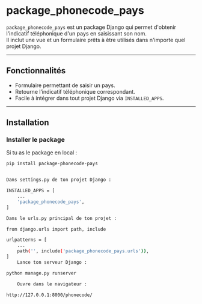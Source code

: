 # package_phonecode_pays

`package_phonecode_pays` est un package Django qui permet d'obtenir l'indicatif téléphonique d'un pays en saisissant son nom.  
Il inclut une vue et un formulaire prêts à être utilisés dans n'importe quel projet Django.

---

## Fonctionnalités
- Formulaire permettant de saisir un pays.
- Retourne l’indicatif téléphonique correspondant.
- Facile à intégrer dans tout projet Django via `INSTALLED_APPS`.

---

## Installation

### Installer le package
Si tu as le package en local :
```bash
pip install package-phonecode-pays


Dans settings.py de ton projet Django :

INSTALLED_APPS = [
    ...
    'package_phonecode_pays',
]

Dans le urls.py principal de ton projet :

from django.urls import path, include

urlpatterns = [
    ...
    path('', include('package_phonecode_pays.urls')),
]
    Lance ton serveur Django :

python manage.py runserver

    Ouvre dans le navigateur :

http://127.0.0.1:8000/phonecode/
